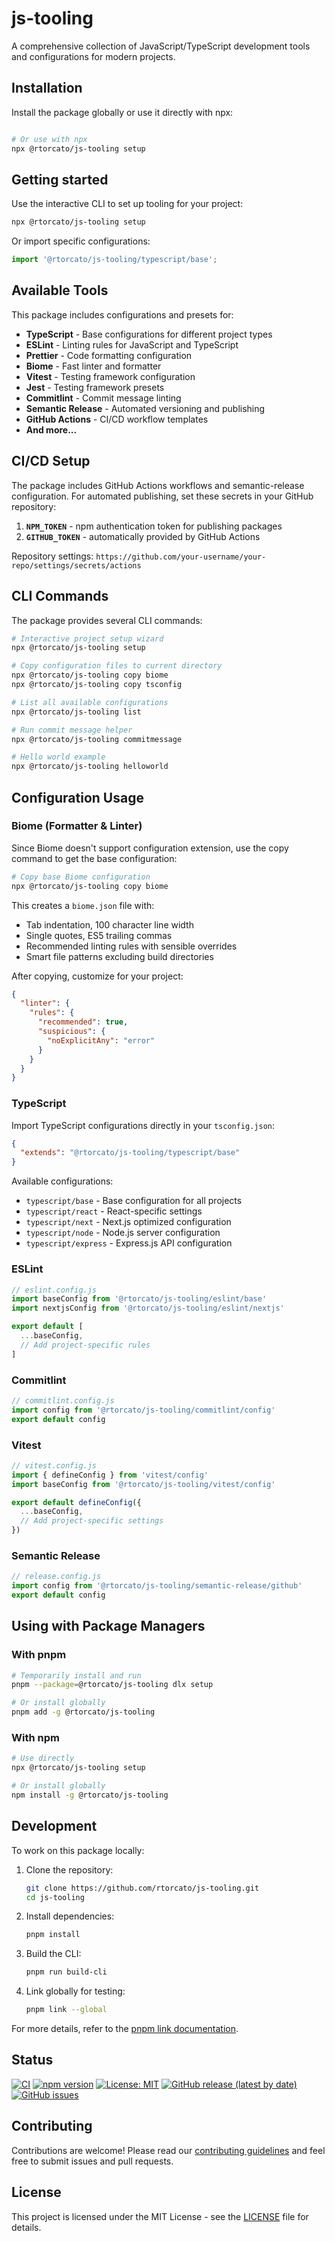 # js-tooling

A comprehensive collection of JavaScript/TypeScript development tools and configurations for modern projects.

## Installation

Install the package globally or use it directly with npx:

```bash

# Or use with npx
npx @rtorcato/js-tooling setup
```

## Getting started

Use the interactive CLI to set up tooling for your project:

```bash
npx @rtorcato/js-tooling setup
```

Or import specific configurations:

```javascript
import '@rtorcato/js-tooling/typescript/base';
```

## Available Tools

This package includes configurations and presets for:

- **TypeScript** - Base configurations for different project types
- **ESLint** - Linting rules for JavaScript and TypeScript
- **Prettier** - Code formatting configuration
- **Biome** - Fast linter and formatter
- **Vitest** - Testing framework configuration
- **Jest** - Testing framework presets
- **Commitlint** - Commit message linting
- **Semantic Release** - Automated versioning and publishing
- **GitHub Actions** - CI/CD workflow templates
- **And more...**

## CI/CD Setup

The package includes GitHub Actions workflows and semantic-release configuration. For automated publishing, set these secrets in your GitHub repository:

1. **`NPM_TOKEN`** - npm authentication token for publishing packages
2. **`GITHUB_TOKEN`** - automatically provided by GitHub Actions

Repository settings: `https://github.com/your-username/your-repo/settings/secrets/actions`

## CLI Commands

The package provides several CLI commands:

```bash
# Interactive project setup wizard
npx @rtorcato/js-tooling setup

# Copy configuration files to current directory
npx @rtorcato/js-tooling copy biome
npx @rtorcato/js-tooling copy tsconfig

# List all available configurations
npx @rtorcato/js-tooling list

# Run commit message helper
npx @rtorcato/js-tooling commitmessage

# Hello world example
npx @rtorcato/js-tooling helloworld
```

## Configuration Usage

### Biome (Formatter & Linter)

Since Biome doesn't support configuration extension, use the copy command to get the base configuration:

```bash
# Copy base Biome configuration
npx @rtorcato/js-tooling copy biome
```

This creates a `biome.json` file with:
- Tab indentation, 100 character line width
- Single quotes, ES5 trailing commas
- Recommended linting rules with sensible overrides
- Smart file patterns excluding build directories

After copying, customize for your project:

```json
{
  "linter": {
    "rules": {
      "recommended": true,
      "suspicious": {
        "noExplicitAny": "error"
      }
    }
  }
}
```

### TypeScript

Import TypeScript configurations directly in your `tsconfig.json`:

```json
{
  "extends": "@rtorcato/js-tooling/typescript/base"
}
```

Available configurations:
- `typescript/base` - Base configuration for all projects
- `typescript/react` - React-specific settings
- `typescript/next` - Next.js optimized configuration
- `typescript/node` - Node.js server configuration
- `typescript/express` - Express.js API configuration

### ESLint

```javascript
// eslint.config.js
import baseConfig from '@rtorcato/js-tooling/eslint/base'
import nextjsConfig from '@rtorcato/js-tooling/eslint/nextjs'

export default [
  ...baseConfig,
  // Add project-specific rules
]
```

### Commitlint

```javascript
// commitlint.config.js
import config from '@rtorcato/js-tooling/commitlint/config'
export default config
```

### Vitest

```javascript
// vitest.config.js
import { defineConfig } from 'vitest/config'
import baseConfig from '@rtorcato/js-tooling/vitest/config'

export default defineConfig({
  ...baseConfig,
  // Add project-specific settings
})
```

### Semantic Release

```javascript
// release.config.js
import config from '@rtorcato/js-tooling/semantic-release/github'
export default config
```

## Using with Package Managers

### With pnpm
```bash
# Temporarily install and run
pnpm --package=@rtorcato/js-tooling dlx setup

# Or install globally
pnpm add -g @rtorcato/js-tooling
```

### With npm
```bash
# Use directly
npx @rtorcato/js-tooling setup

# Or install globally  
npm install -g @rtorcato/js-tooling
```

## Development

To work on this package locally:

1. Clone the repository:
   ```bash
   git clone https://github.com/rtorcato/js-tooling.git
   cd js-tooling
   ```

2. Install dependencies:
   ```bash
   pnpm install
   ```

3. Build the CLI:
   ```bash
   pnpm run build-cli
   ```

4. Link globally for testing:
   ```bash
   pnpm link --global
   ```

For more details, refer to the [pnpm link documentation](https://pnpm.io/cli/link).

## Status

[![CI](https://github.com/rtorcato/js-tooling/actions/workflows/ci.yml/badge.svg)](https://github.com/rtorcato/js-tooling/actions/workflows/ci.yml)
[![npm version](https://badge.fury.io/js/@rtorcato%2Fjs-tooling.svg)](https://badge.fury.io/js/@rtorcato%2Fjs-tooling)
[![License: MIT](https://img.shields.io/badge/License-MIT-yellow.svg)](https://opensource.org/licenses/MIT)
[![GitHub release (latest by date)](https://img.shields.io/github/v/release/rtorcato/js-tooling)](https://github.com/rtorcato/js-tooling/releases)
[![GitHub issues](https://img.shields.io/github/issues/rtorcato/js-tooling)](https://github.com/rtorcato/js-tooling/issues)

## Contributing

Contributions are welcome! Please read our [contributing guidelines](CONTRIBUTING.md) and feel free to submit issues and pull requests.

## License

This project is licensed under the MIT License - see the [LICENSE](LICENSE) file for details.